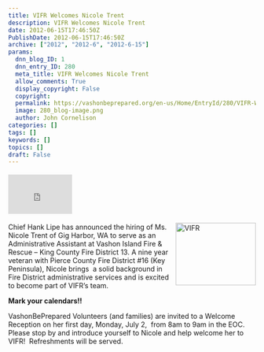 ```yaml
---
title: VIFR Welcomes Nicole Trent
description: VIFR Welcomes Nicole Trent
date: 2012-06-15T17:46:50Z
PublishDate: 2012-06-15T17:46:50Z
archive: ["2012", "2012-6", "2012-6-15"]
params:
  dnn_blog_ID: 1
  dnn_entry_ID: 280
  meta_title: VIFR Welcomes Nicole Trent
  allow_comments: True
  display_copyright: False
  copyright:
  permalink: https://vashonbeprepared.org/en-us/Home/EntryId/280/VIFR-Welcomes-Nicole-Trent
  image: 280_blog-image.png
  author: John Cornelison
categories: []
tags: []
keywords: []
topics: []
draft: False
---
```


<div class="wlWriterHeaderFooter" style="float:none; margin:0px; padding:4px 0px 4px 0px;"><iframe src="http://www.facebook.com/widgets/like.php?href=http://vashonbeprepared.org/News/Blogs/VashonPreparedness/tabid/164/EntryId/280/VIFR-Welcomes-Nicole-Trent.aspx" scrolling="no" frameborder="0" style="border:none; width:130px; height:80px"></iframe></div><p><a href="./images/280/Windows-Live-Writer-Welcome-to-Nicole-Trent-of-Gig-Harbor-WA_93D6-VIFR_2.gif"><img style="background-image: none; border-right-width: 0px; margin: 0px 0px 5px 5px; padding-left: 0px; padding-right: 0px; display: inline; float: right; border-top-width: 0px; border-bottom-width: 0px; border-left-width: 0px; padding-top: 0px" title="VIFR" border="0" alt="VIFR" align="right" src="./images/280/Windows-Live-Writer-Welcome-to-Nicole-Trent-of-Gig-Harbor-WA_93D6-VIFR_thumb.gif" width="163" height="127" /></a>Chief Hank Lipe has announced the hiring of Ms. Nicole Trent of Gig Harbor, WA to serve as an Administrative Assistant at Vashon Island Fire &amp; Rescue – King County Fire District 13. A nine year veteran with Pierce County Fire District #16 (Key Peninsula), Nicole brings&#160; a solid background in Fire District administrative services and is excited to become part of VIFR’s team. </p>  <p><b>Mark your calendars!!</b></p>  <p>VashonBePrepared Volunteers (and families) are invited to a Welcome Reception on her first day, Monday, July 2,&#160; from 8am to 9am in the EOC.&#160; Please stop by and introduce yourself to Nicole and help welcome her to VIFR!&#160; Refreshments will be served.</p>
